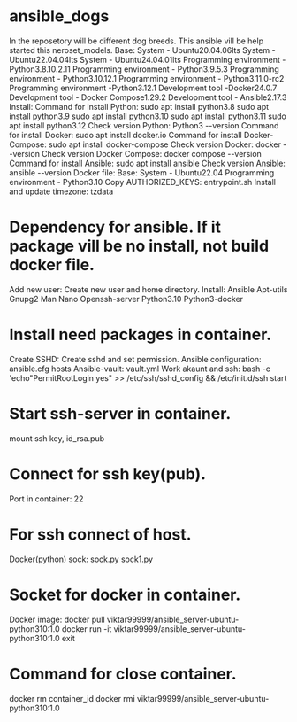 # ansible_dogs
In the reposetory will be different dog breeds. This ansible vill be help started this neroset_models.
Base:
System - Ubuntu20.04.06lts
System - Ubuntu22.04.04lts
System - Ubuntu24.04.01lts
Programming environment - Python3.8.10.2.11
Programming environment - Python3.9.5.3
Programming environment - Python3.10.12.1
Programming environment - Python3.11.0-rc2
Programming environment -Python3.12.1
Development tool -Docker24.0.7
Development tool - Docker Compose1.29.2
Development tool - Ansible2.17.3
Install:
Command for install Python:
sudo apt install python3.8
sudo apt install python3.9
sudo apt install python3.10
sudo apt install python3.11
sudo apt install python3.12
Check version Python:
Python3 --version
Command for install Docker:
sudo apt install docker.io
Command for install Docker-Compose:
sudo apt install docker-compose
Check version Docker:
docker --version
Check version Docker Compose:
docker compose --version
Command for install Ansible:
sudo apt install ansible
Check version Ansible:
ansible --version
Docker file:
Base:
System - Ubuntu22.04
Programming environment - Python3.10
Copy AUTHORIZED_KEYS:
entrypoint.sh
Install and update timezone:
tzdata
# Dependency for ansible. If it package vill be no install, not build docker file.
Add new user:
Create new user and home directory.
Install:
Ansible
Apt-utils
Gnupg2
Man
Nano
Openssh-server
Python3.10
Python3-docker
# Install need packages in container.
Create SSHD:
Create sshd and set permission.
Ansible configuration:
ansible.cfg
hosts
Ansible-vault:
vault.yml
Work akaunt and ssh:
bash -c 'echo"PermitRootLogin yes" >> /etc/ssh/sshd_config && /etc/init.d/ssh start
# Start ssh-server in container.
mount ssh key, id_rsa.pub
# Connect for ssh key(pub).
Port in container:
22
# For ssh connect of host.
Docker(python) sock:
sock.py
sock1.py
# Socket for docker in container.
Docker image:
docker pull viktar99999/ansible_server-ubuntu-python310:1.0
docker run -it viktar99999/ansible_server-ubuntu-python310:1.0
exit
# Command for close container.
docker rm container_id
docker rmi viktar99999/ansible_server-ubuntu-python310:1.0
